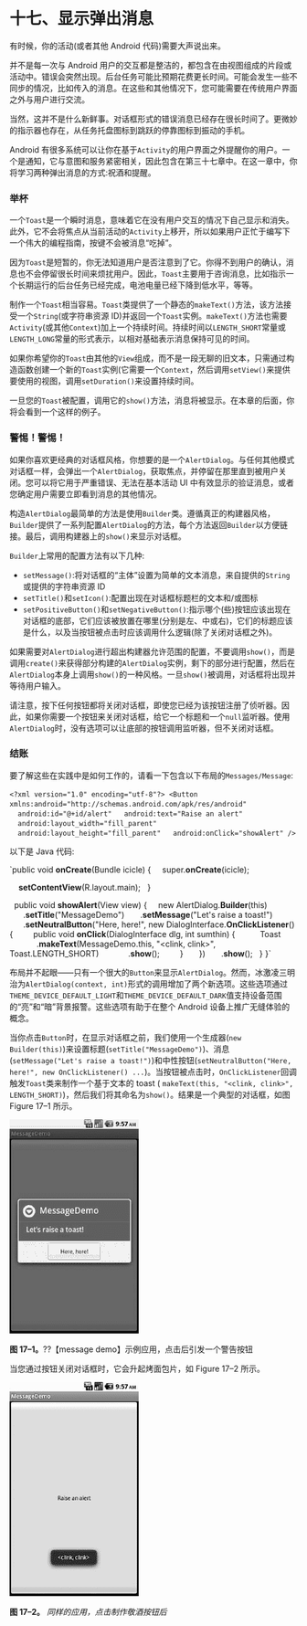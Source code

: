 # 十七、显示弹出消息

有时候，你的活动(或者其他 Android 代码)需要大声说出来。

并不是每一次与 Android 用户的交互都是整洁的，都包含在由视图组成的片段或活动中。错误会突然出现。后台任务可能比预期花费更长时间。可能会发生一些不同步的情况，比如传入的消息。在这些和其他情况下，您可能需要在传统用户界面之外与用户进行交流。

当然，这并不是什么新鲜事。对话框形式的错误消息已经存在很长时间了。更微妙的指示器也存在，从任务托盘图标到跳跃的停靠图标到振动的手机。

Android 有很多系统可以让你在基于`Activity`的用户界面之外提醒你的用户。一个是通知，它与意图和服务紧密相关，因此包含在第三十七章中。在这一章中，你将学习两种弹出消息的方式:祝酒和提醒。

### 举杯

一个`Toast`是一个瞬时消息，意味着它在没有用户交互的情况下自己显示和消失。此外，它不会将焦点从当前活动的`Activity`上移开，所以如果用户正忙于编写下一个伟大的编程指南，按键不会被消息“吃掉”。

因为`Toast`是短暂的，你无法知道用户是否注意到了它。你得不到用户的确认，消息也不会停留很长时间来烦扰用户。因此，`Toast`主要用于咨询消息，比如指示一个长期运行的后台任务已经完成，电池电量已经下降到低水平，等等。

制作一个`Toast`相当容易。`Toast`类提供了一个静态的`makeText()`方法，该方法接受一个`String`(或字符串资源 ID)并返回一个`Toast`实例。`makeText()`方法也需要`Activity`(或其他`Context`)加上一个持续时间。持续时间以`LENGTH_SHORT`常量或`LENGTH_LONG`常量的形式表示，以相对基础表示消息保持可见的时间。

如果你希望你的`Toast`由其他的`View`组成，而不是一段无聊的旧文本，只需通过构造函数创建一个新的`Toast`实例(它需要一个`Context`，然后调用`setView()`来提供要使用的视图，调用`setDuration()`来设置持续时间。

一旦您的`Toast`被配置，调用它的`show()`方法，消息将被显示。在本章的后面，你将会看到一个这样的例子。

### 警惕！警惕！

如果你喜欢更经典的对话框风格，你想要的是一个`AlertDialog`。与任何其他模式对话框一样，会弹出一个`AlertDialog`，获取焦点，并停留在那里直到被用户关闭。您可以将它用于严重错误、无法在基本活动 UI 中有效显示的验证消息，或者您确定用户需要立即看到消息的其他情况。

构造`AlertDialog`最简单的方法是使用`Builder`类。遵循真正的构建器风格，`Builder`提供了一系列配置`AlertDialog`的方法，每个方法返回`Builder`以方便链接。最后，调用构建器上的`show()`来显示对话框。

`Builder`上常用的配置方法有以下几种:

*   `setMessage()`:将对话框的“主体”设置为简单的文本消息，来自提供的`String`或提供的字符串资源 ID
*   `setTitle()`和`setIcon()`:配置出现在对话框标题栏的文本和/或图标
*   `setPositiveButton()`和`setNegativeButton()`:指示哪个(些)按钮应该出现在对话框的底部，它们应该被放置在哪里(分别是左、中或右)，它们的标题应该是什么，以及当按钮被点击时应该调用什么逻辑(除了关闭对话框之外)。

如果需要对`AlertDialog`进行超出构建器允许范围的配置，不要调用`show()`，而是调用`create()`来获得部分构建的`AlertDialog`实例，剩下的部分进行配置，然后在`AlertDialog`本身上调用`show()`的一种风格。一旦`show()`被调用，对话框将出现并等待用户输入。

请注意，按下任何按钮都将关闭对话框，即使您已经为该按钮注册了侦听器。因此，如果你需要一个按钮来关闭对话框，给它一个标题和一个`null`监听器。使用`AlertDialog`时，没有选项可以让底部的按钮调用监听器，但不关闭对话框。

### 结账

要了解这些在实践中是如何工作的，请看一下包含以下布局的`Messages/Message`:

`<?xml version="1.0" encoding="utf-8"?>
<Button xmlns:android="http://schemas.android.com/apk/res/android"
  android:id="@+id/alert"
  android:text="Raise an alert"
  android:layout_width="fill_parent"
  android:layout_height="fill_parent"
  android:onClick="showAlert"
/>`

以下是 Java 代码:

`public void **onCreate**(Bundle icicle) {
    super.**onCreate**(icicle);

    **setContentView**(R.layout.main);
  }

  public void **showAlert**(View view) {
    new AlertDialog.**Builder**(this)
      .**setTitle**("MessageDemo")
      .**setMessage**("Let's raise a toast!")
      .**setNeutralButton**("Here, here!", new DialogInterface.**OnClickListener**() {
        public void **onClick**(DialogInterface dlg, int sumthin) {
          Toast
            .**makeText**(MessageDemo.this, "<clink, clink>",
                     Toast.LENGTH_SHORT)
            .**show**();
        }
      })
      .**show**();
  }
}`

布局并不起眼——只有一个很大的`Button`来显示`AlertDialog`。然而，冰激凌三明治为`AlertDialog(context, int)`形式的调用增加了两个新选项。这些选项通过`THEME_DEVICE_DEFAULT_LIGHT`和`THEME_DEVICE_DEFAULT_DARK`值支持设备范围的“亮”和“暗”背景报警。这些选项有助于在整个 Android 设备上推广无缝体验的概念。

当你点击`Button`时，在显示对话框之前，我们使用一个生成器(`new Builder(this)`)来设置标题(`setTitle("MessageDemo")`)、消息(`setMessage("Let's raise a toast!")`)和中性按钮(`setNeutralButton("Here, here!", new OnClickListener() ...`)。当按钮被点击时，`OnClickListener`回调触发`Toast`类来制作一个基于文本的 toast ( `makeText(this, "<clink, clink>", LENGTH_SHORT)`)，然后我们将其命名为`show()`。结果是一个典型的对话框，如图 Figure 17–1 所示。

![images](img/1701.jpg)

**图 17–1。**??【message demo】示例应用，点击后引发一个警告按钮

当您通过按钮关闭对话框时，它会升起烤面包片，如 Figure 17–2 所示。

![images](img/1702.jpg)

**图 17–2。** *同样的应用，点击制作敬酒按钮后*